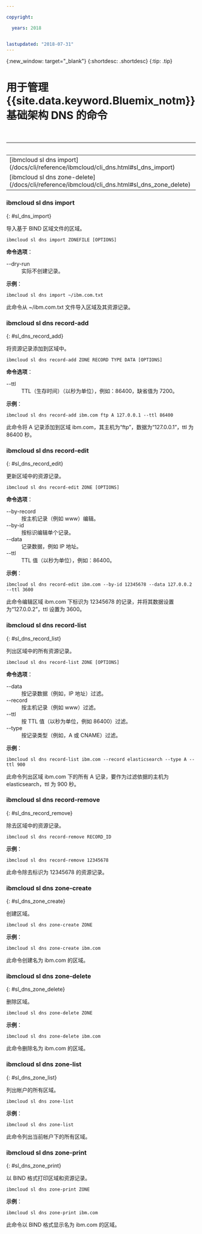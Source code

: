 ```yaml
---

copyright:

  years: 2018


lastupdated: "2018-07-31"
---
```


{:new_window: target="_blank"}
{:shortdesc: .shortdesc}
{:tip: .tip}

# 用于管理 {{site.data.keyword.Bluemix_notm}} 基础架构 DNS 的命令

<table summary="按字母顺序排序的常规 {{site.data.keyword.Bluemix_notm}} 基础架构命令（命令带有可获取命令更多信息的链接）">
<caption>表 1. {{site.data.keyword.Bluemix_notm}} 基础架构 DNS 命令</caption>
 <thead>
 <th colspan="6">{{site.data.keyword.Bluemix_notm}} 基础架构 DNS 命令</th>
 </thead>
 <tbody>
 <tr>
 <td>[ibmcloud sl dns import](/docs/cli/reference/ibmcloud/cli_dns.html#sl_dns_import)</td>
 <td>[ibmcloud sl dns record-add](/docs/cli/reference/ibmcloud/cli_dns.html#sl_dns_record_add)</td>
 <td>[ibmcloud sl dns record-edit](/docs/cli/reference/ibmcloud/cli_dns.html#sl_dns_record_edit)</td>
 <td>[ibmcloud sl dns record-list](/docs/cli/reference/ibmcloud/cli_dns.html#sl_dns_record_list)</td>
 <td>[ibmcloud sl dns record-remove](/docs/cli/reference/ibmcloud/cli_dns.html#sl_dns_record_remove)</td>
 <td>[ibmcloud sl dns zone-create](/docs/cli/reference/ibmcloud/cli_dns.html#sl_dns_zone_create)</td>
 </tr>
 <tr>
   <td>[ibmcloud sl dns zone-delete](/docs/cli/reference/ibmcloud/cli_dns.html#sl_dns_zone_delete)</td>
   <td>[ibmcloud sl dns zone-list](/docs/cli/reference/ibmcloud/cli_dns.html#sl_dns_zone_list)</td>
   <td>[ibmcloud sl dns zone-print](/docs/cli/reference/ibmcloud/cli_dns.html#sl_dns_zone_print)</td>
 </tr>
   </tbody>
 </table>

### ibmcloud sl dns import
{: #sl_dns_import}

导入基于 BIND 区域文件的区域。
```
ibmcloud sl dns import ZONEFILE [OPTIONS]
```

<strong>命令选项</strong>：
<dl>
<dt>--dry-run</dt>
<dd>实际不创建记录。</dd>
</dl>

**示例**：
```
ibmcloud sl dns import ~/ibm.com.txt
```
此命令从 ~/ibm.com.txt 文件导入区域及其资源记录。

### ibmcloud sl dns record-add
{: #sl_dns_record_add}

将资源记录添加到区域中。
```
ibmcloud sl dns record-add ZONE RECORD TYPE DATA [OPTIONS]
```

<strong>命令选项</strong>：
<dl>
<dt>--ttl</dt>
<dd>TTL（生存时间）（以秒为单位），例如：86400，缺省值为 7200。</dd>
</dl>

**示例**：
```
ibmcloud sl dns record-add ibm.com ftp A 127.0.0.1 --ttl 86400
```
此命令将 A 记录添加到区域 ibm.com，其主机为“ftp”，数据为“127.0.0.1”，ttl 为 86400 秒。

### ibmcloud sl dns record-edit
{: #sl_dns_record_edit}

更新区域中的资源记录。
```
ibmcloud sl dns record-edit ZONE [OPTIONS]
```

<strong>命令选项</strong>：
<dl>
<dt>--by-record</dt>
<dd>按主机记录（例如 www）编辑。</dd>
<dt>--by-id</dt>
<dd>按标识编辑单个记录。</dd>
<dt>--data</dt>
<dd>记录数据，例如 IP 地址。</dd>
<dt>--ttl</dt>
<dd>TTL 值（以秒为单位），例如：86400。</dd>
</dl>

**示例**：
```
ibmcloud sl dns record-edit ibm.com --by-id 12345678 --data 127.0.0.2 --ttl 3600
```
此命令编辑区域 ibm.com 下标识为 12345678 的记录，并将其数据设置为“127.0.0.2”，ttl 设置为 3600。

### ibmcloud sl dns record-list
{: #sl_dns_record_list}

列出区域中的所有资源记录。
```
ibmcloud sl dns record-list ZONE [OPTIONS]
```

<strong>命令选项</strong>：
<dl>
<dt>--data</dt>
<dd>按记录数据（例如，IP 地址）过滤。</dd>
<dt>--record</dt>
<dd>按主机记录（例如 www）过滤。</dd>
<dt>--ttl</dt>
<dd>按 TTL 值（以秒为单位，例如 86400）过滤。</dd>
<dt>--type</dt>
<dd>按记录类型（例如，A 或 CNAME）过滤。</dd>
</dl>

**示例**：
```
ibmcloud sl dns record-list ibm.com --record elasticsearch --type A --ttl 900
```
此命令列出区域 ibm.com 下的所有 A 记录，要作为过滤依据的主机为 elasticsearch，ttl 为 900 秒。

### ibmcloud sl dns record-remove
{: #sl_dns_record_remove}

除去区域中的资源记录。
```
ibmcloud sl dns record-remove RECORD_ID
```


**示例**：
```
ibmcloud sl dns record-remove 12345678
```
此命令除去标识为 12345678 的资源记录。



### ibmcloud sl dns zone-create
{: #sl_dns_zone_create}

创建区域。
```
ibmcloud sl dns zone-create ZONE
```


**示例**：
```
ibmcloud sl dns zone-create ibm.com
```
此命令创建名为 ibm.com 的区域。

### ibmcloud sl dns zone-delete
{: #sl_dns_zone_delete}

删除区域。
```
ibmcloud sl dns zone-delete ZONE
```


**示例**：
```
ibmcloud sl dns zone-delete ibm.com
```
此命令删除名为 ibm.com 的区域。

### ibmcloud sl dns zone-list
{: #sl_dns_zone_list}

列出帐户的所有区域。
```
ibmcloud sl dns zone-list
```


**示例**：
```
ibmcloud sl dns zone-list
```
此命令列出当前帐户下的所有区域。



### ibmcloud sl dns zone-print
{: #sl_dns_zone_print}

以 BIND 格式打印区域和资源记录。
```
ibmcloud sl dns zone-print ZONE
```


**示例**：
```
ibmcloud sl dns zone-print ibm.com
```
此命令以 BIND 格式显示名为 ibm.com 的区域。
